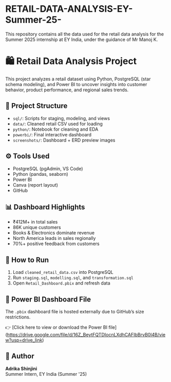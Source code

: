 # RETAIL-DATA-ANALYSIS-EY-Summer-25-
This repository contains all the data used for the retail data analysis for the Summer 2025 internship at EY India, under the guidance of Mr Manoj K.

# 🛍️ Retail Data Analysis Project

This project analyzes a retail dataset using Python, PostgreSQL (star schema modeling), and Power BI to uncover insights into customer behavior, product performance, and regional sales trends.

## 📁 Project Structure
- `sql/`: Scripts for staging, modeling, and views
- `data/`: Cleaned retail CSV used for loading
- `python/`: Notebook for cleaning and EDA
- `powerbi/`: Final interactive dashboard
- `screenshots/`: Dashboard + ERD preview images

## ⚙️ Tools Used
- PostgreSQL (pgAdmin, VS Code)
- Python (pandas, seaborn)
- Power BI
- Canva (report layout)
- GitHub

## 📊 Dashboard Highlights
- ₹412M+ in total sales
- 86K unique customers
- Books & Electronics dominate revenue
- North America leads in sales regionally
- 70%+ positive feedback from customers

## 🚀 How to Run
1. Load `cleaned_retail_data.csv` into PostgreSQL
2. Run `staging.sql`, `modelling.sql`, and `transformation.sql`
3. Open `Retail_Dashboard.pbix` and refresh data

## 📁 Power BI Dashboard File

The `.pbix` dashboard file is hosted externally due to GitHub’s size restrictions.

👉 [Click here to view or download the Power BI file] (https://drive.google.com/file/d/16Z_BeytFQTDIocnLXdhCAFIbBrvB0l4B/view?usp=drive_link)

## 👤 Author
**Adrika Shinjini**  
Summer Intern, EY India (Summer '25)

